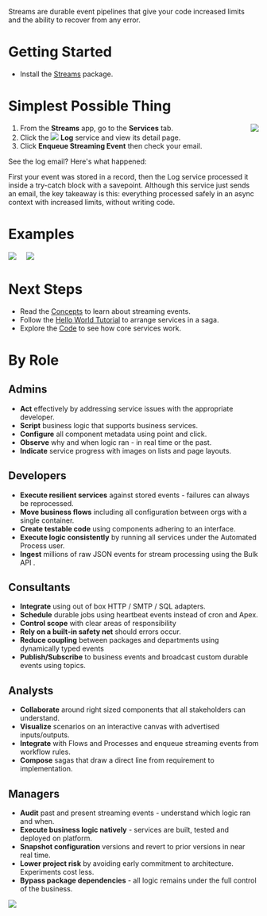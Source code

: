 Streams are durable event pipelines that give your code increased limits and the ability to recover from any error.

# Getting Started

- Install the [Streams](https://login.salesforce.com/packaging/installPackage.apexp?p0=04t6F000002LPBs) package.

# Simplest Possible Thing

<img src="https://github.com/bigassforce/streams/wiki/resources/Home/success.png" align="right" />


1. From the **Streams** app, go to the **Services** tab.
2. Click the <img src="https://github.com/bigassforce/streams/wiki/resources/Home/email.png" /> **Log** service and view its detail page.
3. Click **Enqueue Streaming Event** then check your email.

See the log email? Here's what happened:

First your event was stored in a record, then the Log service processed it inside a try-catch block with a savepoint. Although this service just sends an email, the key takeaway is this: everything processed safely in an async context with increased limits, without writing code.

# Examples

<a href="https://player.vimeo.com/video/287756059" target="_blank"><img src="https://raw.githubusercontent.com/wiki/bigassforce/streams/resources/Home/streams-deactivate-users-thumb.png" /></a>&nbsp;&nbsp;&nbsp;&nbsp;&nbsp;<a href="https://player.vimeo.com/video/288027938" target="_blank"><img src="https://raw.githubusercontent.com/wiki/bigassforce/streams/resources/Home/streams-csv-into-flow-thumb.png" /></a>

# Next Steps

- Read the [Concepts](https://github.com/bigassforce/streams/wiki/Concepts) to learn about streaming events.
- Follow the [Hello World Tutorial](https://github.com/bigassforce/streams/wiki/Hello-World-Tutorial) to arrange services in a saga.
- Explore the [Code](https://github.com/bigassforce/streams) to see how core services work.

# By Role

 ## Admins

 - **Act**  effectively by addressing service issues with the appropriate developer.
 - **Script** business logic that supports business services.
 - **Configure** all component metadata using point and click.
 - **Observe** why and when logic ran - in real time or the past.
 - **Indicate** service progress with images on lists and page layouts.


## Developers

- **Execute resilient services** against stored events - failures can always be reprocessed.
- **Move business flows** including all configuration between orgs with a single container.
- **Create testable code** using components adhering to an interface.
- **Execute logic consistently** by running all services under the Automated Process user.
- **Ingest** millions of raw JSON events for stream processing using the Bulk API .

## Consultants

- **Integrate** using out of box HTTP / SMTP / SQL adapters.
- **Schedule** durable jobs using heartbeat events instead of cron and Apex.
- **Control scope** with clear areas of responsibility
- **Rely on a built-in safety net** should errors occur.
- **Reduce coupling** between packages and departments using dynamically typed events
- **Publish/Subscribe** to business events and broadcast custom durable events using topics.

## Analysts

- **Collaborate** around right sized components that all stakeholders can understand.
- **Visualize** scenarios on an interactive canvas with advertised inputs/outputs.
- **Integrate** with Flows and Processes and enqueue streaming events from workflow rules.
- **Compose** sagas that draw a direct line from requirement to implementation.

## Managers

- **Audit** past and present streaming events - understand which logic ran and when.
- **Execute business logic natively** - services are built, tested and deployed on platform.
- **Snapshot configuration** versions and revert to prior versions in near real time.
- **Lower project risk** by avoiding early commitment to architecture. Experiments cost less.
- **Bypass package dependencies** - all logic remains under the full control of the business.

<img src="https://bigass.secure.force.com/pixel?url=https://github.com/bigassforce/streams" />
